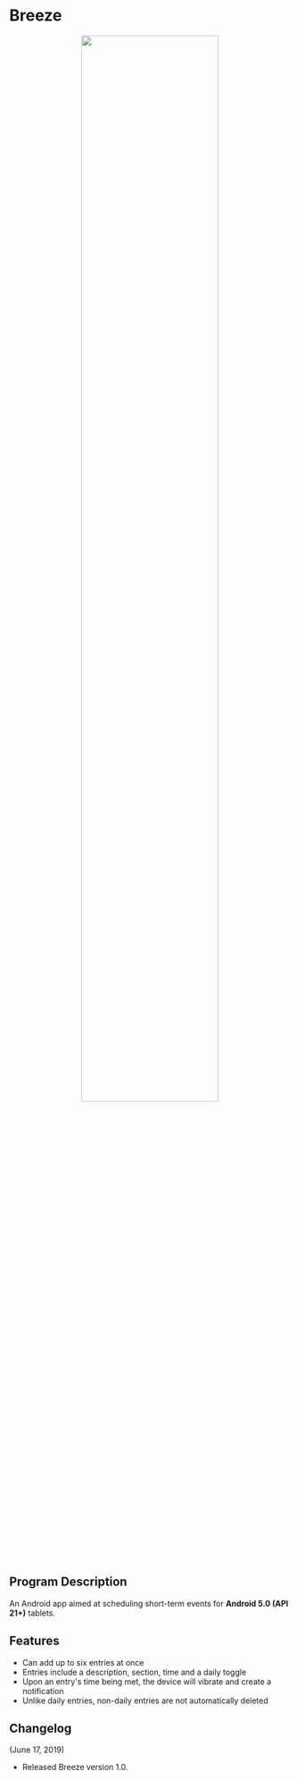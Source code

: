 # Breeze
<p align="center">
  <img src="https://i.imgur.com/iduhBup.png" width="70%">
</p>



## Program Description

An Android app aimed at scheduling short-term events for **Android 5.0 (API 21+)** tablets.

## Features

- Can add up to six entries at once
- Entries include a description, section, time and a daily toggle
- Upon an entry's time being met, the device will vibrate and create a notification
- Unlike daily entries, non-daily entries are not automatically deleted

## Changelog

(June 17, 2019)
- Released Breeze version 1.0.
